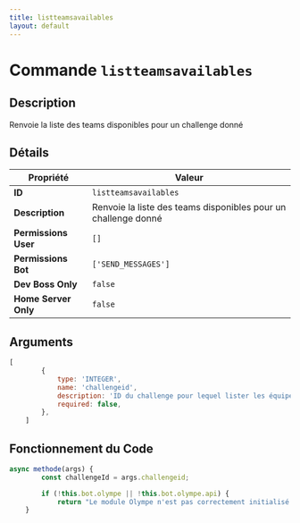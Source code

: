 ```yaml
---
title: listteamsavailables
layout: default
---
```


# Commande `listteamsavailables`

## Description

Renvoie la liste des teams disponibles pour un challenge donné

## Détails

| Propriété | Valeur |
| --- | --- |
| **ID** | `listteamsavailables` |
| **Description** | Renvoie la liste des teams disponibles pour un challenge donné |
| **Permissions User** | `[]` |
| **Permissions Bot** | `['SEND_MESSAGES']` |
| **Dev Boss Only** | `false` |
| **Home Server Only** | `false` |

## Arguments

```javascript
[
        {
            type: 'INTEGER',
            name: 'challengeid',
            description: 'ID du challenge pour lequel lister les équipes',
            required: false,
        },
    ]
```

## Fonctionnement du Code

```javascript
async methode(args) {
        const challengeId = args.challengeid;

        if (!this.bot.olympe || !this.bot.olympe.api) {
            return "Le module Olympe n'est pas correctement initialisé. Veuillez contacter un administrateur.";
	}
```
